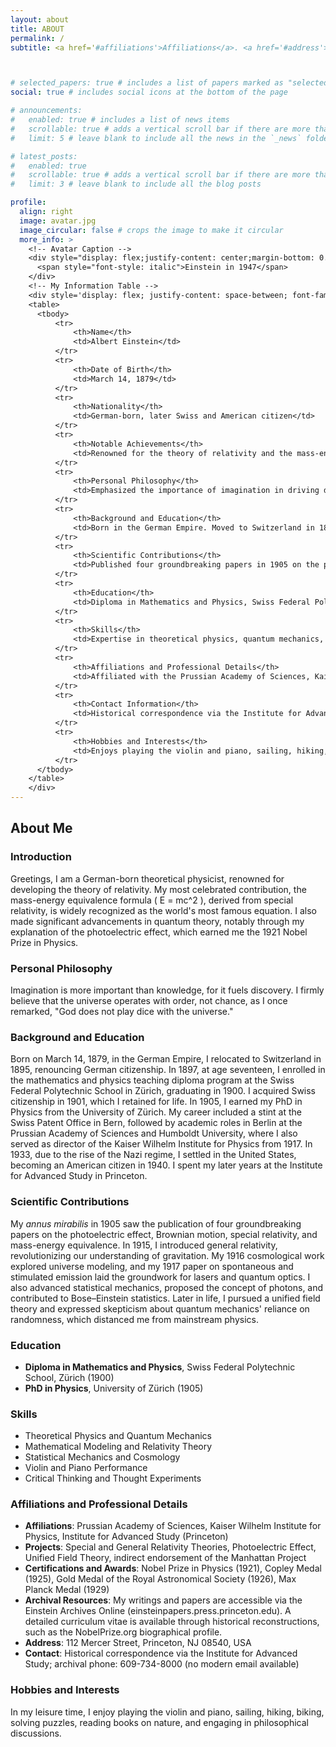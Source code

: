 ```yaml
---
layout: about
title: ABOUT
permalink: /
subtitle: <a href='#affiliations'>Affiliations</a>. <a href='#address'>Address.</a> <a href='#contacts'>Contacts.</a> Motto. Etc.



# selected_papers: true # includes a list of papers marked as "selected={true}"
social: true # includes social icons at the bottom of the page

# announcements:
#   enabled: true # includes a list of news items
#   scrollable: true # adds a vertical scroll bar if there are more than 3 news items
#   limit: 5 # leave blank to include all the news in the `_news` folder

# latest_posts:
#   enabled: true
#   scrollable: true # adds a vertical scroll bar if there are more than 3 new posts items
#   limit: 3 # leave blank to include all the blog posts

profile:
  align: right
  image: avatar.jpg
  image_circular: false # crops the image to make it circular
  more_info: >
    <!-- Avatar Caption -->
    <div style="display: flex;justify-content: center;margin-bottom: 0.75rem;">
      <span style="font-style: italic">Einstein in 1947</span>
    </div>
    <!-- My Information Table -->
    <div style='display: flex; justify-content: space-between; font-family: "EB Garamond", serif'>
    <table>
      <tbody>
          <tr>
              <th>Name</th>
              <td>Albert Einstein</td>
          </tr>
          <tr>
              <th>Date of Birth</th>
              <td>March 14, 1879</td>
          </tr>
          <tr>
              <th>Nationality</th>
              <td>German-born, later Swiss and American citizen</td>
          </tr>
          <tr>
              <th>Notable Achievements</th>
              <td>Renowned for the theory of relativity and the mass-energy equivalence formula \( E = mc^2 \). Received the 1921 Nobel Prize in Physics for explaining the photoelectric effect.</td>
          </tr>
          <tr>
              <th>Personal Philosophy</th>
              <td>Emphasized the importance of imagination in driving discovery and believed in an orderly universe, famously stating, "God does not play dice with the universe."</td>
          </tr>
          <tr>
              <th>Background and Education</th>
              <td>Born in the German Empire. Moved to Switzerland in 1895, became a Swiss citizen in 1901. Earned a diploma in mathematics and physics (1900) and a PhD in physics (1905) from the Swiss Federal Polytechnic School and University of Zürich, respectively. Worked at the Swiss Patent Office, held academic roles in Berlin, and settled in the USA in 1933, becoming an American citizen in 1940.</td>
          </tr>
          <tr>
              <th>Scientific Contributions</th>
              <td>Published four groundbreaking papers in 1905 on the photoelectric effect, Brownian motion, special relativity, and mass-energy equivalence. Developed general relativity in 1915, advanced quantum optics, statistical mechanics, photon theory, and Bose–Einstein statistics. Pursued a unified field theory and questioned quantum mechanics' randomness.</td>
          </tr>
          <tr>
              <th>Education</th>
              <td>Diploma in Mathematics and Physics, Swiss Federal Polytechnic School, Zürich (1900); PhD in Physics, University of Zürich (1905).</td>
          </tr>
          <tr>
              <th>Skills</th>
              <td>Expertise in theoretical physics, quantum mechanics, mathematical modeling, relativity theory, statistical mechanics, and cosmology. Proficient in violin and piano performance, critical thinking, and thought experiments.</td>
          </tr>
          <tr>
              <th>Affiliations and Professional Details</th>
              <td>Affiliated with the Prussian Academy of Sciences, Kaiser Wilhelm Institute for Physics, and Institute for Advanced Study (Princeton). Contributed to relativity theories, photoelectric effect, unified field theory, and indirectly endorsed the Manhattan Project. Received Nobel Prize in Physics (1921), Copley Medal (1925), Gold Medal of the Royal Astronomical Society (1926), and Max Planck Medal (1929). Archival resources available at <a href="https://einsteinpapers.press.princeton.edu">einsteinpapers.press.princeton.edu</a>.</td>
          </tr>
          <tr>
              <th>Contact Information</th>
              <td>Historical correspondence via the Institute for Advanced Study, 112 Mercer Street, Princeton, NJ 08540, USA; archival phone: 609-734-8000.</td>
          </tr>
          <tr>
              <th>Hobbies and Interests</th>
              <td>Enjoys playing the violin and piano, sailing, hiking, biking, solving puzzles, reading books on nature, and engaging in philosophical discussions.</td>
          </tr>
      </tbody>
    </table>
    </div>
---
```


## About Me

### Introduction
Greetings, I am a German-born theoretical physicist, renowned for developing the theory of relativity. My most celebrated contribution, the mass-energy equivalence formula \( E = mc^2 \), derived from special relativity, is widely recognized as the world's most famous equation. I also made significant advancements in quantum theory, notably through my explanation of the photoelectric effect, which earned me the 1921 Nobel Prize in Physics.

### Personal Philosophy
Imagination is more important than knowledge, for it fuels discovery. I firmly believe that the universe operates with order, not chance, as I once remarked, "God does not play dice with the universe."

### Background and Education
Born on March 14, 1879, in the German Empire, I relocated to Switzerland in 1895, renouncing German citizenship. In 1897, at age seventeen, I enrolled in the mathematics and physics teaching diploma program at the Swiss Federal Polytechnic School in Zürich, graduating in 1900. I acquired Swiss citizenship in 1901, which I retained for life. In 1905, I earned my PhD in Physics from the University of Zürich. My career included a stint at the Swiss Patent Office in Bern, followed by academic roles in Berlin at the Prussian Academy of Sciences and Humboldt University, where I also served as director of the Kaiser Wilhelm Institute for Physics from 1917. In 1933, due to the rise of the Nazi regime, I settled in the United States, becoming an American citizen in 1940. I spent my later years at the Institute for Advanced Study in Princeton.

### Scientific Contributions
My *annus mirabilis* in 1905 saw the publication of four groundbreaking papers on the photoelectric effect, Brownian motion, special relativity, and mass-energy equivalence. In 1915, I introduced general relativity, revolutionizing our understanding of gravitation. My 1916 cosmological work explored universe modeling, and my 1917 paper on spontaneous and stimulated emission laid the groundwork for lasers and quantum optics. I also advanced statistical mechanics, proposed the concept of photons, and contributed to Bose–Einstein statistics. Later in life, I pursued a unified field theory and expressed skepticism about quantum mechanics' reliance on randomness, which distanced me from mainstream physics.

### Education
- **Diploma in Mathematics and Physics**, Swiss Federal Polytechnic School, Zürich (1900)
- **PhD in Physics**, University of Zürich (1905)

### Skills
- Theoretical Physics and Quantum Mechanics
- Mathematical Modeling and Relativity Theory
- Statistical Mechanics and Cosmology
- Violin and Piano Performance
- Critical Thinking and Thought Experiments

### Affiliations and Professional Details
- **Affiliations**: Prussian Academy of Sciences, Kaiser Wilhelm Institute for Physics, Institute for Advanced Study (Princeton)
- **Projects**: Special and General Relativity Theories, Photoelectric Effect, Unified Field Theory, indirect endorsement of the Manhattan Project
- **Certifications and Awards**: Nobel Prize in Physics (1921), Copley Medal (1925), Gold Medal of the Royal Astronomical Society (1926), Max Planck Medal (1929)
- **Archival Resources**: My writings and papers are accessible via the Einstein Archives Online (einsteinpapers.press.princeton.edu). A detailed curriculum vitae is available through historical reconstructions, such as the NobelPrize.org biographical profile.
- **Address**: 112 Mercer Street, Princeton, NJ 08540, USA
- **Contact**: Historical correspondence via the Institute for Advanced Study; archival phone: 609-734-8000 (no modern email available)

### Hobbies and Interests
In my leisure time, I enjoy playing the violin and piano, sailing, hiking, biking, solving puzzles, reading books on nature, and engaging in philosophical discussions.